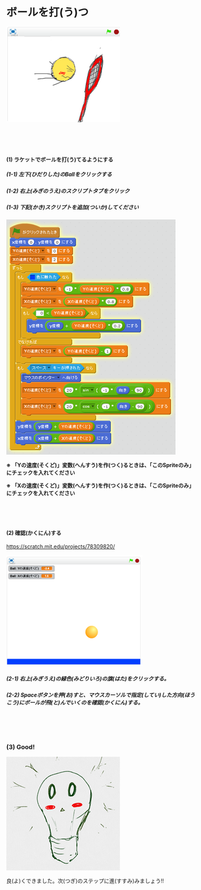 # ボールを打(う)つ

![](about_s.png)

<br>
<br>
<br>


#### (1) ラケットでボールを打(う)てるようにする
##### (1-1) 左下(ひだりした)のBallをクリックする
##### (1-2) 右上(みぎのうえ)のスクリプトタブをクリック
##### (1-3) 下記(かき)スクリプトを追加(ついか)してください
![](shot_script_001.png)

**※ 「Yの速度(そくど)」変数(へんすう)を作(つく)るときは、「このSpriteのみ」にチェックを入れてください**

**※ 「Xの速度(そくど)」変数(へんすう)を作(つく)るときは、「このSpriteのみ」にチェックを入れてください**

<br>
<br>
<br>

#### (2) 確認(かくにん)する
https://scratch.mit.edu/projects/78309820/

![](right_left_scratch.png)
##### (2-1) 右上(みぎうえ)の緑色(みどりいろ)の旗(はた)をクリックする。
##### (2-2) Spaceボタンを押(お)すと、マウスカーソルで指定(してい)した方向(ほうこう)にボールが飛(と)んでいくのを確認(かくにん)する。


<br>
<br>
<br>

### (3) Good!

![](../good.png)

良(よ)くできました。次(つぎ)のステップに進(すすみ)みましょう!!

